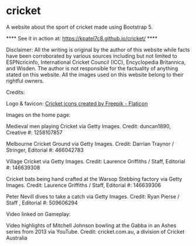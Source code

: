 # cricket
A website about the sport of cricket made using Bootstrap 5.

**** See it in action at: https://kpatel7c8.github.io/cricket/ ****

Disclaimer:
All the writing is original by the author of this website while facts have been corroborated by various sources including but not limited to ESPNcricinfo, International Cricket Council (ICC), Encyclopedia Britannica, and Wisden. The author is not responsible for the factuality of anything stated on this website. All the images used on this website belong to their rightful owners.




Credits:

Logo & favicon:
<a href="https://www.flaticon.com/free-icons/cricket" title="cricket icons">Cricket icons created by Freepik - Flaticon</a>

Images on the home page:

Medieval men playing Cricket via Getty Images.
Credit: duncan1890, Creative #: 1258107857

Melbourne Cricket Ground via Getty Images.
Credit: Darrian Traynor / Stringer, Editorial #: 466042783

Village Cricket via Getty Images.
Credit: Laurence Griffiths / Staff, Editorial #: 146639308

Cricket bats being hand crafted at the Warsop Stebbing factory via Getty Images.
Credit: Laurence Griffiths / Staff, Editorial #: 146639306

Peter Nevill dives to take a catch via Getty Images.
Credit: Ryan Pierse / Staff , Editorial #: 509606294

Video linked on Gameplay:

Video highlights of Mitchell Johnson bowling at the Gabba in an Ashes series from 2013 via YouTube.
Credit: cricket.com.au, a division of Cricket Australia
